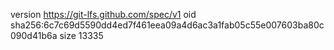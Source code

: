 version https://git-lfs.github.com/spec/v1
oid sha256:6c7c69d5590dd4ed7f461eea09a4d6ac3a1fab05c55e007603ba80c090d41b6a
size 13335
